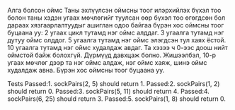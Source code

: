 Алга болсон оймс 
Таны эхлүүлсэн оймсны тоог илэрхийлэх бүхэл тоо болон таны хэдэн угаах мөчлөгийг туулсан өөр бүхэл тоо өгөгдсөн бол дараах хязгаарлалтуудыг ашиглан одоо байгаа бүрэн хос оймсны тоог буцаана уу: 
2 угаах цикл тутамд нэг оймс алддаг. 
3 угаалга тутамд нэг дутуу оймс олддог. 
5 угаалга тутамд нэг оймс элэгдсэн тул хаях ёстой. 
10 угаалга тутамд нэг оймс худалдаж авдаг. 
Та хэзээ ч 0-ээс доош нийт оймстой байж болохгүй. 
Дүрмүүд давхцаж болно. 
Жишээлбэл, 10-р угаах мөчлөг дээр та нэг оймс алдаж, нэг оймс хаяж, шинэ оймс худалдаж авна. 
Бүрэн хос оймсны тоог буцаана уу.

Tests
Passed:1. sockPairs(2, 5) should return 1.
Passed:2. sockPairs(1, 2) should return 0.
Passed:3. sockPairs(5, 11) should return 4.
Passed:4. sockPairs(6, 25) should return 3.
Passed:5. sockPairs(1, 8) should return 0.